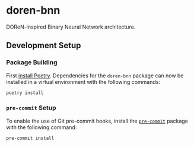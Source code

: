 # doren-bnn

DOReN-inspired Binary Neural Network architecture.

## Development Setup

### Package Building

First [install Poetry](https://python-poetry.org/docs/#installation). Dependencies for
the `doren-bnn` package can now be installed in a virtual environment with the following
commands:

```bash
poetry install
```

### `pre-commit` Setup

To enable the use of Git pre-commit hooks, install the
[`pre-commit`](https://pre-commit.com/) package with the following command:

```bash
pre-commit install
```
